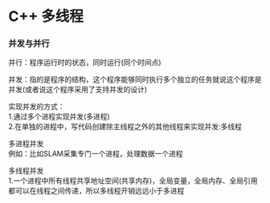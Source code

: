 # C++ 多线程  


### 并发与并行  

并行：程序运行时的状态，同时运行(同个时间点)  

并发：指的是程序的结构，这个程序能够同时执行多个独立的任务就说这个程序是并发(或者说这个程序采用了支持并发的设计)  



实现并发的方式：  
1.通过多个进程实现并发(多进程)  
2.在单独的进程中，写代码创建除主线程之外的其他线程来实现并发:多线程  

多进程并发  
    例如：比如SLAM采集专门一个进程，处理数据一个进程  

多线程并发  
    1.一个进程中所有线程共享地址空间(共享内存)，全局变量，全局内存、全局引用都可以在线程之间传递，所以多线程开销远远小于多进程  





